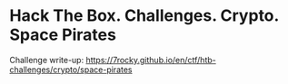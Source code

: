 # Hack The Box. Challenges. Crypto. Space Pirates

Challenge write-up: https://7rocky.github.io/en/ctf/htb-challenges/crypto/space-pirates
